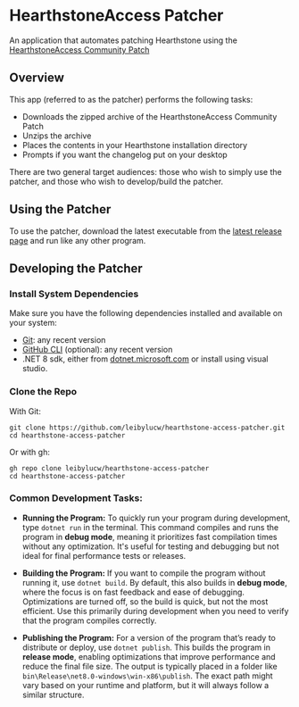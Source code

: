 # HearthstoneAccess Patcher
An application that automates patching Hearthstone using the [HearthstoneAccess Community Patch](https://www.hearthstoneaccess.com/)

## Overview
This app (referred to as the patcher) performs the following tasks:
* Downloads the zipped archive of the HearthstoneAccess Community Patch
* Unzips the archive
* Places the contents in your Hearthstone installation directory
* Prompts if you want the changelog put on your desktop

There are two general target audiences: those who wish to simply use the patcher, and those who wish to develop/build the patcher.

## Using the Patcher
To use the patcher, download the latest executable from the [latest release page](https://github.com/leibylucw/hearthstone-access-patcher/releases/latest) and run like any other program.

## Developing the Patcher
### Install System Dependencies
Make sure you have the following dependencies installed and available on your system:
* [Git](https://git-scm.com/): any recent version
* [GitHub CLI](https://cli.github.com/) (optional): any recent version
* .NET 8 sdk, either from [dotnet.microsoft.com](https://dotnet.microsoft.com/en-us/download) or install using visual studio.

### Clone the Repo
With Git:

```shell
git clone https://github.com/leibylucw/hearthstone-access-patcher.git
cd hearthstone-access-patcher
```

Or with gh:

```shell
gh repo clone leibylucw/hearthstone-access-patcher
cd hearthstone-access-patcher
```

### Common Development Tasks:

- **Running the Program:**
  To quickly run your program during development, type `dotnet run` in the terminal. This command compiles and runs the program in **debug mode**, meaning it prioritizes fast compilation times without any optimization. It's useful for testing and debugging but not ideal for final performance tests or releases.

- **Building the Program:**
  If you want to compile the program without running it, use `dotnet build`. By default, this also builds in **debug mode**, where the focus is on fast feedback and ease of debugging. Optimizations are turned off, so the build is quick, but not the most efficient. Use this primarily during development when you need to verify that the program compiles correctly.

- **Publishing the Program:**
  For a version of the program that’s ready to distribute or deploy, use `dotnet publish`. This builds the program in **release mode**, enabling optimizations that improve performance and reduce the final file size. The output is typically placed in a folder like `bin\Release\net8.0-windows\win-x86\publish`. The exact path might vary based on your runtime and platform, but it will always follow a similar structure.
